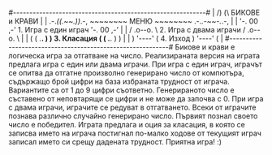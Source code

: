#-----------------------------------------------------------#
|      /)  (\           БИКОВЕ и КРАВИ                      |
| .-._((.~~.))_.-,  ~~~~~~~~ МЕНЮ ~~~~~~~~   .-._.-~~-._.-, |
|  '-.   00   ,-'   1. Игра с един играч     '-.   00   ,-' |
|    / .o--o. \     2. Игра с двама играчи     / .o--o. \   |
|   ( ( .__. ) )    3. Класация               ( ( .__. ) )  |
|    ) '----' (     4. Изход                   ) '----' (   |
#-----------------------------------------------------------#
Бикове и крави е логическа игра за отгатване на число. 
Реализираната версия на играта предлага игра с един или двама
играчи. При игра с един играч, играчът се опитва да отгатне
произволно генерирано число от компютъра, съдържащо брой цифри
на база избраната трудност от играча. Вариантите са от 1 до 9 
цифри съответно. Генерираното число е съставено от неповтарящи
се цифри и не може да започва с 0. При игра с двама играчи, 
играчите се редуват в отгатването. Всеки от играчите познава
различно случайно генерирано число. Първият познал своето число
е победител. Играта предлага и оция за класация, в която се 
записва името на играча постигнал по-малко ходове от текущият 
играч записал името си срещу дадената трудност.
Приятна игра! :)

